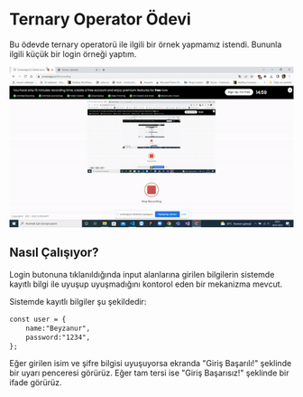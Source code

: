 # Ternary Operator Ödevi

Bu ödevde ternary operatorü ile ilgili bir örnek yapmamız istendi. 
Bununla ilgili küçük bir login örneği yaptım.

![View](view.gif)

## Nasıl Çalışıyor?
Login butonuna tıklanıldığında input alanlarına girilen bilgilerin sistemde kayıtlı bilgi ile uyuşup uyuşmadığını kontorol eden bir mekanizma mevcut. 

Sistemde kayıtlı bilgiler şu şekildedir:
```
const user = {
    name:"Beyzanur",
    password:"1234",
};
```

Eğer girilen isim ve şifre bilgisi uyuşuyorsa ekranda "Giriş Başarılı!" şeklinde bir uyarı penceresi görürüz. Eğer tam tersi ise "Giriş Başarısız!" şeklinde bir ifade görürüz.

